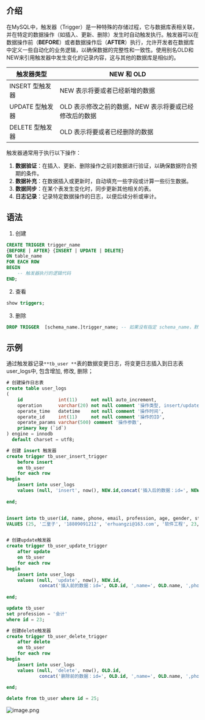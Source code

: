 ## 介绍
在MySQL中，触发器（Trigger）是一种特殊的存储过程，它与数据库表相关联，并在特定的数据操作（如插入、更新、删除）发生时自动触发执行。触发器可以在数据操作前（**BEFORE**）或者数据操作后（**AFTER**）执行，允许开发者在数据库中定义一些自动化的业务逻辑，以确保数据的完整性和一致性。使用别名OLD和NEW来引用触发器中发生变化的记录内容，这与其他的数据库是相似的。

| 触发器类型 | NEW 和 OLD |
| --- | --- |
| INSERT 型触发器 | NEW 表示将要或者已经新增的数据 |
| UPDATE 型触发器 | OLD 表示修改之前的数据，NEW 表示将要或已经修改后的数据 |
| DELETE 型触发器 | OLD 表示将要或者已经删除的数据 |

触发器通常用于执行以下操作：

1. **数据验证**：在插入、更新、删除操作之前对数据进行验证，以确保数据符合预期的条件。
2. **数据补充**：在数据插入或更新时，自动填充一些字段或计算一些衍生数据。
3. **数据同步**：在某个表发生变化时，同步更新其他相关的表。
4. **日志记录**：记录特定数据操作的日志，以便后续分析或审计。
## 语法

1. 创建
```sql
CREATE TRIGGER trigger_name
{BEFORE | AFTER} {INSERT | UPDATE | DELETE}
ON table_name
FOR EACH ROW
BEGIN
    -- 触发器执行的逻辑代码
END;
```

2. 查看
```sql
show triggers;
```

3. 删除
```sql
DROP TRIGGER  [schema_name.]trigger_name; -- 如果没有指定 schema_name，默认为当前数据库。
```
## 示例
通过触发器记录`**tb_user **`表的数据变更日志，将变更日志插入到日志表user_logs中, 包含增加, 修改, 删除；
```sql
# 创建操作日志表
create table user_logs
(
    id             int(11)     not null auto_increment,
    operation      varchar(20) not null comment '操作类型, insert/update/delete',
    operate_time   datetime    not null comment '操作时间',
    operate_id     int(11)     not null comment '操作的ID',
    operate_params varchar(500) comment '操作参数',
    primary key (`id`)
) engine = innodb
  default charset = utf8;

# 创建 insert 触发器
create trigger tb_user_insert_trigger
    before insert
    on tb_user
    for each row
begin
    insert into user_logs
    values (null, 'insert', now(), NEW.id,concat('插入后的数据：id=', NEW.id, ',name=', NEW.name, ',phone=', NEW.phone, ',email=,', NEW.email,',profession=', NEW.profession));
    
end;


insert into tb_user(id, name, phone, email, profession, age, gender, status, createtime)
VALUES (25, '二皇子', '18809091212', 'erhuangzi@163.com', '软件工程', 23, '1', '1', now());


# 创建update触发器
create trigger tb_user_update_trigger
    after update
    on tb_user
    for each row
begin
    insert into user_logs
    values (null, 'update', now(), NEW.id,
            concat('插入前的数据：id=', OLD.id, ',name=', OLD.name, ',phone=', OLD.phone, ',email=,', OLD.email,',profession=', OLD.profession, ' | 插入后的数据：id=', NEW.id, ',name=', NEW.name, ',phone=',NEW.phone, ',email=,', NEW.email,',profession=', NEW.profession));
            
end;

update tb_user
set profession = '会计'
where id = 23;

# 创建delete触发器
create trigger tb_user_delete_trigger
    after delete
    on tb_user
    for each row
begin
    insert into user_logs
    values (null, 'delete', now(), OLD.id,
            concat('删除前的数据：id=', OLD.id, ',name=', OLD.name, ',phone=', OLD.phone, ',email=,', OLD.email,',profession=', OLD.profession));
            
end;

delete from tb_user where id = 25;
```
![image.png](https://cdn.nlark.com/yuque/0/2024/png/22796888/1712449530983-45236a81-5422-44ee-88ad-d50dba8722c5.png#averageHue=%232f353e&clientId=uaed90544-01c3-4&from=paste&height=194&id=ud9c92b73&originHeight=243&originWidth=1316&originalType=binary&ratio=1.25&rotation=0&showTitle=false&size=57993&status=done&style=none&taskId=u6174e9aa-ce8c-4050-a332-a826818549c&title=&width=1052.8)
